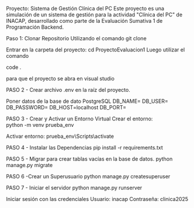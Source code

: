 Proyecto: Sistema de Gestión Clínica del PC
Este proyecto es una simulación de un sistema de gestión para la actividad "Clínica del PC" de INACAP, desarrollado como parte de la Evaluación Sumativa 1 de Programación Backend. 

Paso 1: Clonar Repositorio Utilizando el comando
git clone 

Entrar en la carpeta del proyecto:
cd ProyectoEvaluacion1
Luego utilizar el comando

code .

para que el proyecto se abra en visual studio

PASO 2 - Crear archivo .env en la raíz del proyecto.

Poner datos de la base de dato PostgreSQL
DB_NAME=
DB_USER=
DB_PASSWORD=
DB_HOST=localhost
DB_PORT=

PASO 3 - Crear y Activar un Entorno Virtual
Crear el entorno:         
python -m venv prueba_env 


Activar entorno:
prueba_env\Scripts\activate

PASO 4 - Instalar las Dependencias
pip install -r requirements.txt

PASO 5 - Migrar para crear tablas vacías en la base de datos.
python manage.py migrate

PASO 6 -Crear un Superusuario
python manage.py createsuperuser

PASO 7 - Iniciar el servidor
python manage.py runserver

Iniciar sesión con las credenciales
Usuario: inacap
Contraseña: clinica2025

